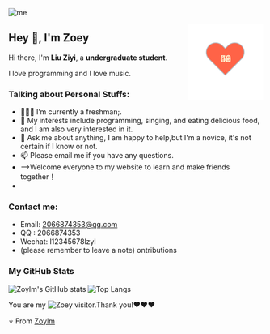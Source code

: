 ![me](https://github.com/Zoylm/L1cardo/raw/main/me.gif)

<a href="https://github.com/L1cardo/iBeats"><img align="right" width="150px" src="https://raw.githubusercontent.com/L1cardo/iBeats/main/files/heart.svg"/></a>
## Hey 👋, I'm Zoey
Hi there, I'm **Liu Ziyi**, a **undergraduate  student**.

I love programming and I love music.

### Talking about Personal Stuffs:

- 👨🏽‍💻 I’m currently a freshman;.
- 🤔 My interests include programming, singing, and eating delicious food, and I am also very interested in it.
- 💬 Ask me about anything, I am happy to help,but I'm a novice, it's not certain if I know or not.
- 📫 Please email me if you have any questions.
- -->Welcome everyone to my website to learn and make friends together！
- 
### Contact me:

- Email: 2066874353@qq.com
- QQ : 2066874353
- Wechat: l12345678lzyl
- (please remember to leave a note)
ontributions

### My GitHub Stats

![Zoylm's GitHub stats](https://github-readme-stats.vercel.app/api?username=Zoylm&show_icons=true)
![Top Langs](https://github-readme-stats.vercel.app/api/top-langs/?username=Zoylm&layout=compact)


You are my ![Zoey](https://profile-counter.glitch.me/Zoey/count.svg) visitor.Thank you!❤️❤️❤️

⭐️ From [Zoylm](https://github.com/Zoylm)
